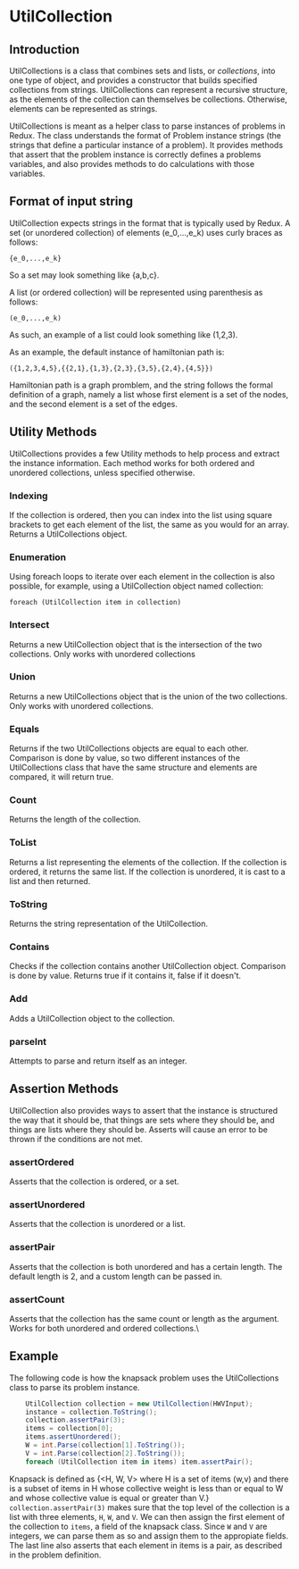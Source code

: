 
# UtilCollection

## Introduction
UtilCollections is a class that combines sets and lists, or *collections*, into one type of object, and provides a constructor that builds specified collections from strings. UtilCollections can represent a recursive structure, as the elements of the collection can themselves be collections. Otherwise, elements can be represented as strings.

UtilCollections is meant as a helper class to parse instances of problems in Redux. The class understands the format of Problem instance strings (the strings that define a particular instance of a problem). It provides methods that assert that the problem instance is correctly defines a problems variables, and also provides methods to do calculations with those variables. 

## Format of input string
UtilCollection expects strings in the format that is typically used by Redux. A set (or unordered collection) of elements \(e_0,...,e_k\) uses curly braces as follows:

```
{e_0,...,e_k}
```

So a set may look something like \{a,b,c\}. 

A list (or ordered collection) will be represented using parenthesis as follows:

```
(e_0,...,e_k)
```

As such, an example of a list could look something like (1,2,3). 

As an example, the default instance of hamiltonian path is:

```
({1,2,3,4,5},{{2,1},{1,3},{2,3},{3,5},{2,4},{4,5}})
```

Hamiltonian path is a graph promblem, and the string follows the formal definition of a graph, namely a list whose first element is a set of the nodes, and the second element is a set of the edges. 

## Utility Methods
UtilCollections provides a few Utility methods to help process and extract the instance information. Each method works for both ordered and unordered collections, unless specified otherwise.

### Indexing
If the collection is ordered, then you can index into the list using square brackets to get each element of the list, the same as you would for an array. Returns a UtilCollections object.

### Enumeration
Using foreach loops to iterate over each element in the collection is also possible, for example, using a UtilCollection object named collection:

```
foreach (UtilCollection item in collection)
```

### Intersect
Returns a new UtilCollection object that is the intersection of the two collections. Only works with unordered collections 

### Union
Returns a new UtilCollections object that is the union of the two collections. Only works with unordered collections.

### Equals
Returns if the two UtilCollections objects are equal to each other. Comparison is done by value, so two different instances of the UtilCollections class that have the same structure and elements are compared, it will return true. 

### Count
Returns the length of the collection.

### ToList
Returns a list representing the elements of the collection. If the collection is ordered, it returns the same list. If the collection is unordered, it is cast to a list and then returned.

### ToString
Returns the string representation of the UtilCollection.

### Contains
Checks if the collection contains another UtilCollection object. Comparison is done by value. Returns true if it contains it, false if it doesn't.

### Add
Adds a UtilCollection object to the collection.

### parseInt
Attempts to parse and return itself as an integer.

## Assertion Methods
UtilCollection also provides ways to assert that the instance is structured the way that it should be, that things are sets where they should be, and things are lists where they should be. Asserts will cause an error to be thrown if the conditions are not met.

### assertOrdered
Asserts that the collection is ordered, or a set.

### assertUnordered
Asserts that the collection is unordered or a list.

### assertPair
Asserts that the collection is both unordered and has a certain length. The default length is 2, and a custom length can be passed in.

### assertCount
Asserts that the collection has the same count or length as the argument. Works for both unordered and ordered collections.\

## Example

The following code is how the knapsack problem uses the UtilCollections class to parse its problem instance.

```c#
    UtilCollection collection = new UtilCollection(HWVInput);
    instance = collection.ToString();
    collection.assertPair(3);
    items = collection[0];
    items.assertUnordered();
    W = int.Parse(collection[1].ToString());
    V = int.Parse(collection[2].ToString());
    foreach (UtilCollection item in items) item.assertPair();
```

Knapsack is defined as {<H, W, V> where H is a set of items (w,v) and there is a subset of items in H whose collective weight is less than or equal to W and whose collective value is equal or greater than V.} `collection.assertPair(3)` makes sure that the top level of the collection is a list with three elements, `H`, `W`, and `V`. We can then assign the first element of the collection to `items`, a field of the knapsack class. Since `W` and `V` are integers, we can parse them as so and assign them to the appropiate fields. The last line also asserts that each element in items is a pair, as described in the problem definition.
